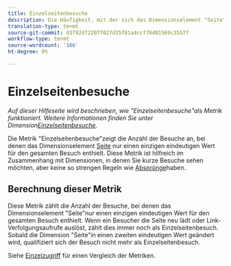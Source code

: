 ```yaml
---
title: Einzelseitenbesuche
description: Die Häufigkeit, mit der sich das Dimensionselement "Seite"bei einem Besuch nicht geändert hat.
translation-type: tm+mt
source-git-commit: d3f92d72207f027d35f81a4ccf70d01569c3557f
workflow-type: tm+mt
source-wordcount: '166'
ht-degree: 0%

---
```



# Einzelseitenbesuche

*Auf dieser Hilfeseite wird beschrieben, wie &quot;Einzelseitenbesuche&quot;als Metrik funktioniert. Weitere Informationen finden Sie unter Dimension[Einzelseitenbesuche](../dimensions/single-page-visits.md).*

Die Metrik &quot;Einzelseitenbesuche&quot;zeigt die Anzahl der Besuche an, bei denen das Dimensionselement [Seite](../dimensions/page.md) nur einen einzigen eindeutigen Wert für den gesamten Besuch enthielt. Diese Metrik ist hilfreich im Zusammenhang mit Dimensionen, in denen Sie kurze Besuche sehen möchten, aber keine so strengen Regeln wie [Absprünge](bounces.md)haben.

## Berechnung dieser Metrik

Diese Metrik zählt die Anzahl der Besuche, bei denen das Dimensionselement &quot;Seite&quot;nur einen einzigen eindeutigen Wert für den gesamten Besuch enthielt. Wenn ein Besucher die Seite neu lädt oder Link-Verfolgungsaufrufe auslöst, zählt dies immer noch als Einzelseitenbesuch. Sobald die Dimension &quot;Seite&quot;in einen zweiten eindeutigen Wert geändert wird, qualifiziert sich der Besuch nicht mehr als Einzelseitenbesuch.

Siehe [Einzelzugriff](single-access.md) für einen Vergleich der Metriken.
